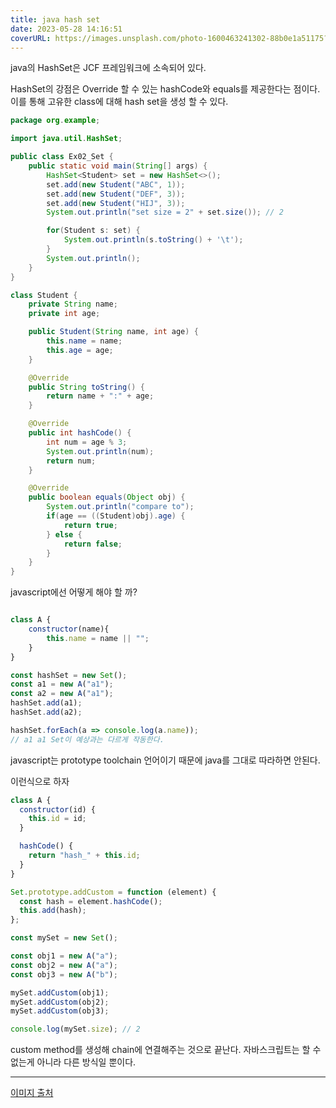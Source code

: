 ```yaml
---
title: java hash set
date: 2023-05-28 14:16:51
coverURL: https://images.unsplash.com/photo-1600463241302-88b0e1a51175?ixlib=rb-4.0.3&ixid=M3wxMjA3fDB8MHxwaG90by1wYWdlfHx8fGVufDB8fHx8fA%3D%3D&auto=format&fit=crop&w=1770&q=80
---
```



java의 HashSet은 JCF 프레임워크에 소속되어 있다.

HashSet의 강점은 Override 할 수 있는 hashCode와 equals를 제공한다는 점이다.
이를 통해 고유한 class에 대해 hash set을 생성 할 수 있다.

```java
package org.example;

import java.util.HashSet;

public class Ex02_Set {
	public static void main(String[] args) {
		HashSet<Student> set = new HashSet<>();
		set.add(new Student("ABC", 1));
		set.add(new Student("DEF", 3));
		set.add(new Student("HIJ", 3));
		System.out.println("set size = 2" + set.size()); // 2

		for(Student s: set) {
			System.out.println(s.toString() + '\t');
		}
		System.out.println();
	}
}

class Student {
	private String name;
	private int age;

	public Student(String name, int age) {
		this.name = name;
		this.age = age;
	}

	@Override
	public String toString() {
		return name + ":" + age;
	}

	@Override
	public int hashCode() {
		int num = age % 3;
		System.out.println(num);
		return num;
	}

	@Override
	public boolean equals(Object obj) {
		System.out.println("compare to");
		if(age == ((Student)obj).age) {
			return true;
		} else {
			return false;
		}
	}
}

```

javascript에선 어떻게 해야 할 까?
```js

class A {
    constructor(name){
        this.name = name || "";
    }
}

const hashSet = new Set();
const a1 = new A("a1");
const a2 = new A("a1");
hashSet.add(a1);
hashSet.add(a2);

hashSet.forEach(a => console.log(a.name));
// a1 a1 Set이 예상과는 다르게 작동한다.
```
javascript는 prototype toolchain 언어이기 때문에 java를 그대로 따라하면 안된다.

이런식으로 하자

```js
class A {
  constructor(id) {
    this.id = id;
  }

  hashCode() {
    return "hash_" + this.id;
  }
}

Set.prototype.addCustom = function (element) {
  const hash = element.hashCode();
  this.add(hash);
};

const mySet = new Set();

const obj1 = new A("a");
const obj2 = new A("a");
const obj3 = new A("b");

mySet.addCustom(obj1);
mySet.addCustom(obj2);
mySet.addCustom(obj3);

console.log(mySet.size); // 2
```

custom method를 생성해 chain에 연결해주는 것으로 끝난다.
자바스크립트는 할 수 없는게 아니라 다른 방식일 뿐이다.

---
<a href="https://images.unsplash.com/photo-1600463241302-88b0e1a51175?ixlib=rb-4.0.3&ixid=M3wxMjA3fDB8MHxwaG90by1wYWdlfHx8fGVufDB8fHx8fA%3D%3D&auto=format&fit=crop&w=1770&q=80">이미지 출처</a>